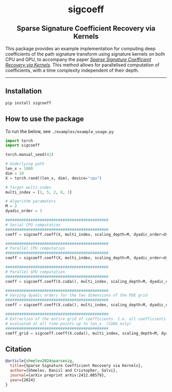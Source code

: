 <h1 align='center'>sigcoeff</h1>
<h2 align='center'>Sparse Signature Coefficient Recovery via Kernels</h2>

This package provides an example implementation for computing deep coefficients of the path signature transform using
signature kernels on both CPU and GPU, to accompany the paper
_[Sparse Signature Coefficient Recovery via Kernels](https://arxiv.org/abs/2412.08579)_. This method allows for 
parallelised computation of coefficients, with a time complexity independent of their depth.

---

## Installation

```bash
pip install sigcoeff
```

## How to use the package

To run the below, see `./examples/example_usage.py`

```python
import torch
import sigcoeff

torch.manual_seed(42)

# Underlying path
len_x = 1000
dim = 10
X = torch.rand((len_x, dim), device="cpu")

# Target multi-index
multi_index = [1, 5, 2, 6, 3]

# Algorithm parameters
M = 2
dyadic_order = 3

#############################################
# Serial CPU computation
#############################################
coeff = sigcoeff.coeff(X, multi_index, scaling_depth=M, dyadic_order=dyadic_order, parallel=False)

#############################################
# Parallel CPU computation
#############################################
coeff = sigcoeff.coeff(X, multi_index, scaling_depth=M, dyadic_order=dyadic_order, parallel=True)

#############################################
# Parallel GPU computation
#############################################
coeff = sigcoeff.coeff(X.cuda(), multi_index, scaling_depth=M, dyadic_order=dyadic_order)

#############################################
# Varying dyadic orders for the two dimensions of the PDE grid
#############################################
coeff = sigcoeff.coeff(X.cuda(), multi_index, scaling_depth=M, dyadic_order=(3, 2))

#############################################
# Extraction of the entire grid of coefficients. I.e. all coefficients given by multi_index[:i],
# evaluated at all time points up to len_x. (CUDA only)
#############################################
coeff_grid = sigcoeff.coeff(X.cuda(), multi_index, scaling_depth=M, dyadic_order=dyadic_order, full=True)
```

## Citation

```bibtex
@article{shmelev2024sparsesig,
  title={Sparse Signature Coefficient Recovery via Kernels},
  author={Shmelev, Daniil and Cristopher, Salvi},
  journal={arXiv preprint arXiv:2412.08579},
  year={2024}
}
```

<!-- 
-->

